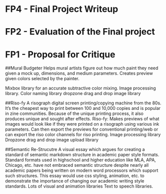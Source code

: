 # FP4 - Final Project Writeup


# FP2 - Evaluation of the Final project


# FP1 - Proposal for Critique
##Mural Budgeter
Helps mural artists figure out how much paint they need given a mock up, dimensions, and medium parameters. Creates preview given colors selected by the painter.


Mixbox library for an accurate subtractive color mixing.
Image processing library.
Color naming library
dropzone drag and drop image library

##Riso-fy
A risograph digital screen printing/copying machine from the 80s. It’s the cheapest way to print between 100 and 10,000 copies and is popular in zine communities. Because of the unique printing process, it also produces unique and sought after effects.
Riso-fy: Makes previews of what images would look like if they were printed on a risograph using various ink parameters. Can then export the previews for conventional printing/web or can export the riso color channels for riso printing.
Image processing library
Dropzone drag and drop image upload library



##Semantic Re-Strucutre
A visual essay which argues for creating a standard of semantic markdown structure in academic paper style formats. Standard formats used in highschool and higher education like MLA, APA, Chicago, etc. have not embraced semantic structure despite nearly all academic papers being written on modern word processors which support such structures. This essay would use css styling, animation, etc. to demonstrate the importance of changing our academic writing style standards.
Lots of visual and animation libraries
Text to speech libraries.
